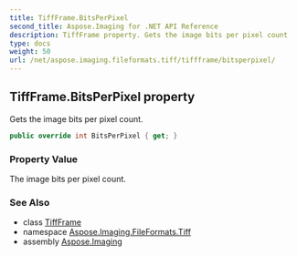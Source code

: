 ```yaml
---
title: TiffFrame.BitsPerPixel
second_title: Aspose.Imaging for .NET API Reference
description: TiffFrame property. Gets the image bits per pixel count
type: docs
weight: 50
url: /net/aspose.imaging.fileformats.tiff/tiffframe/bitsperpixel/
---
```

## TiffFrame.BitsPerPixel property

Gets the image bits per pixel count.

```csharp
public override int BitsPerPixel { get; }
```

### Property Value

The image bits per pixel count.

### See Also

* class [TiffFrame](../)
* namespace [Aspose.Imaging.FileFormats.Tiff](../../tiffframe/)
* assembly [Aspose.Imaging](../../../)


